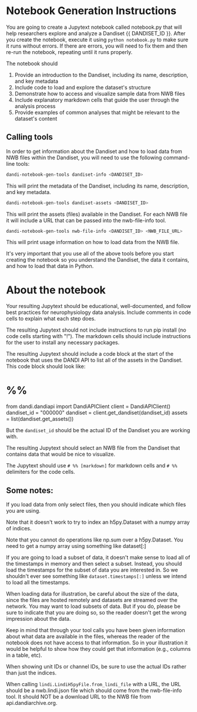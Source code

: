 # Notebook Generation Instructions

You are going to create a Jupytext notebook called notebook.py that will help researchers explore and analyze a Dandiset {{ DANDISET_ID }}. After you create the notebook, execute it using `python notebook.py` to make sure it runs without errors. If there are errors, you will need to fix them and then re-run the notebook, repeating until it runs properly.

The notebook should

1. Provide an introduction to the Dandiset, including its name, description, and key metadata
2. Include code to load and explore the dataset's structure
3. Demonstrate how to access and visualize sample data from NWB files
4. Include explanatory markdown cells that guide the user through the analysis process
5. Provide examples of common analyses that might be relevant to the dataset's content

## Calling tools

In order to get information about the Dandiset and how to load data from NWB files within the Dandiset, you will need to use the following command-line tools:

```bash
dandi-notebook-gen-tools dandiset-info <DANDISET_ID>
```

This will print the metadata of the Dandiset, including its name, description, and key metadata.

```bash
dandi-notebook-gen-tools dandiset-assets <DANDISET_ID>
```

This will print the assets (files) available in the Dandiset. For each NWB file it will include a URL that can be passed into the nwb-file-info tool.

```bash
dandi-notebook-gen-tools nwb-file-info <DANDISET_ID> <NWB_FILE_URL>
```

This will print usage information on how to load data from the NWB file.

It's very important that you use all of the above tools before you start creating the notebook so you understand the Dandiset, the data it contains, and how to load that data in Python.

# About the notebook

Your resulting Jupytext should be educational, well-documented, and follow best practices for neurophysiology data analysis. Include comments in code cells to explain what each step does.

The resulting Jupytext should not include instructions to run pip install (no code cells starting with "!"). The markdown cells should include instructions for the user to install any necessary packages.

The resulting Jupytext should include a code block at the start of the notebook that uses the DANDI API to list all of the assets in the Dandiset. This code block should look like:
# %%
from dandi.dandiapi import DandiAPIClient
client = DandiAPIClient()
dandiset_id = "000000"
dandiset = client.get_dandiset(dandiset_id)
assets = list(dandiset.get_assets())

But the `dandiset_id` should be the actual ID of the Dandiset you are working with.

The resulting Jupytext should select an NWB file from the Dandiset that contains data that would be nice to visualize.

The Jupytext should use `# %% [markdown]` for markdown cells and `# %%` delimiters for the code cells.

## Some notes:

If you load data from only select files, then you should indicate which files you are using.

Note that it doesn't work to try to index an h5py.Dataset with a numpy array of indices.

Note that you cannot do operations like np.sum over a h5py.Dataset. You need to get a numpy array using something like dataset[:]

If you are going to load a subset of data, it doesn't make sense to load all of the timestamps in memory and then select a subset. Instead, you should load the timestamps for the subset of data you are interested in. So we shouldn't ever see something like `dataset.timestamps[:]` unless we intend to load all the timestamps.

When loading data for illustration, be careful about the size of the data, since the files are hosted remotely and datasets are streamed over the network. You may want to load subsets of data. But if you do, please be sure to indicate that you are doing so, so the reader doesn't get the wrong impression about the data.

Keep in mind that through your tool calls you have been given information about what data are available in the files, whereas the reader of the notebook does not have access to that information. So in your illustration it would be helpful to show how they could get that information (e.g., columns in a table, etc).

When showing unit IDs or channel IDs, be sure to use the actual IDs rather than just the indices.

When calling `lindi.LindiH5pyFile.from_lindi_file` with a URL, the URL should be a nwb.lindi.json file which should come from the nwb-file-info tool. It should NOT be a download URL to the NWB file from api.dandiarchive.org.

